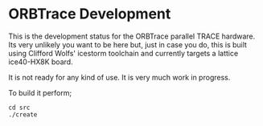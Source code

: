 ORBTrace Development
====================

This is the development status for the ORBTrace parallel TRACE hardware. Its very unlikely you want to be here but, just in case you do, this is built using Clifford Wolfs' icestorm toolchain and currently targets a lattice ice40-HX8K board.

It is not ready for any kind of use. It is very much work in progress.

To build it perform;

```
cd src
./create
```
